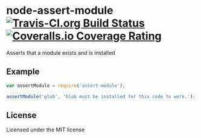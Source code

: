 # node-assert-module [![Travis-CI.org Build Status](https://img.shields.io/travis/Qix-/node-assert-module.svg?style=flat-square)](https://travis-ci.org/Qix-/node-assert-module) [![Coveralls.io Coverage Rating](https://img.shields.io/coveralls/Qix-/node-assert-module.svg?style=flat-square)](https://coveralls.io/r/Qix-/node-assert-module)
Asserts that a module exists and is installed

## Example
```javascript
var assertModule = require('assert-module');

assertModule('glob', 'Glob must be installed for this code to work.');
```

## License
Licensed under the MIT license
